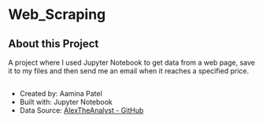 # Web_Scraping

## About this Project
A project where I used Jupyter Notebook to get data from a web page, save it to my files and then send me an email when it reaches a specified price. 

##
- Created by: Aamina Patel
- Built with: Jupyter Notebook
- Data Source: [AlexTheAnalyst - GitHub](https://github.com/AlexTheAnalyst/PortfolioProjects/blob/main/Amazon%20Web%20Scraper%20Project.ipynb)
